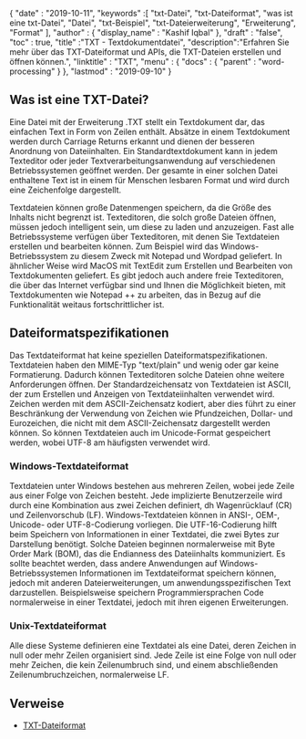 {
  "date" : "2019-10-11",
  "keywords" :[ "txt-Datei", "txt-Dateiformat", "was ist eine txt-Datei", "Datei", "txt-Beispiel", "txt-Dateierweiterung", "Erweiterung", "Format" ],
  "author" : {
    "display_name" : "Kashif Iqbal"
},
  "draft" : "false",
  "toc" : true,
  "title" :"TXT - Textdokumentdatei",
  "description":"Erfahren Sie mehr über das TXT-Dateiformat und APIs, die TXT-Dateien erstellen und öffnen können.",
  "linktitle" : "TXT",
  "menu" : {
    "docs" : {
      "parent" : "word-processing"
}
},
  "lastmod" : "2019-09-10"
}

## Was ist eine TXT-Datei?

Eine Datei mit der Erweiterung .TXT stellt ein Textdokument dar, das einfachen Text in Form von Zeilen enthält. Absätze in einem Textdokument werden durch Carriage Returns erkannt und dienen der besseren Anordnung von Dateiinhalten. Ein Standardtextdokument kann in jedem Texteditor oder jeder Textverarbeitungsanwendung auf verschiedenen Betriebssystemen geöffnet werden. Der gesamte in einer solchen Datei enthaltene Text ist in einem für Menschen lesbaren Format und wird durch eine Zeichenfolge dargestellt.

Textdateien können große Datenmengen speichern, da die Größe des Inhalts nicht begrenzt ist. Texteditoren, die solch große Dateien öffnen, müssen jedoch intelligent sein, um diese zu laden und anzuzeigen. Fast alle Betriebssysteme verfügen über Texteditoren, mit denen Sie Textdateien erstellen und bearbeiten können. Zum Beispiel wird das Windows-Betriebssystem zu diesem Zweck mit Notepad und Wordpad geliefert. In ähnlicher Weise wird MacOS mit TextEdit zum Erstellen und Bearbeiten von Textdokumenten geliefert. Es gibt jedoch auch andere freie Texteditoren, die über das Internet verfügbar sind und Ihnen die Möglichkeit bieten, mit Textdokumenten wie Notepad ++ zu arbeiten, das in Bezug auf die Funktionalität weitaus fortschrittlicher ist.

## Dateiformatspezifikationen ##

Das Textdateiformat hat keine speziellen Dateiformatspezifikationen. Textdateien haben den MIME-Typ "text/plain" und wenig oder gar keine Formatierung. Dadurch können Texteditoren solche Dateien ohne weitere Anforderungen öffnen. Der Standardzeichensatz von Textdateien ist ASCII, der zum Erstellen und Anzeigen von Textdateiinhalten verwendet wird. Zeichen werden mit dem ASCII-Zeichensatz kodiert, aber dies führt zu einer Beschränkung der Verwendung von Zeichen wie Pfundzeichen, Dollar- und Eurozeichen, die nicht mit dem ASCII-Zeichensatz dargestellt werden können. So können Textdateien auch im Unicode-Format gespeichert werden, wobei UTF-8 am häufigsten verwendet wird.

### Windows-Textdateiformat ###

Textdateien unter Windows bestehen aus mehreren Zeilen, wobei jede Zeile aus einer Folge von Zeichen besteht. Jede implizierte Benutzerzeile wird durch eine Kombination aus zwei Zeichen definiert, dh Wagenrücklauf (CR) und Zeilenvorschub (LF). Windows-Textdateien können in ANSI-, OEM-, Unicode- oder UTF-8-Codierung vorliegen. Die UTF-16-Codierung hilft beim Speichern von Informationen in einer Textdatei, die zwei Bytes zur Darstellung benötigt. Solche Dateien beginnen normalerweise mit Byte Order Mark (BOM), das die Endianness des Dateiinhalts kommuniziert. Es sollte beachtet werden, dass andere Anwendungen auf Windows-Betriebssystemen Informationen im Textdateiformat speichern können, jedoch mit anderen Dateierweiterungen, um anwendungsspezifischen Text darzustellen. Beispielsweise speichern Programmiersprachen Code normalerweise in einer Textdatei, jedoch mit ihren eigenen Erweiterungen.

### Unix-Textdateiformat ###

Alle diese Systeme definieren eine Textdatei als eine Datei, deren Zeichen in null oder mehr Zeilen organisiert sind. Jede Zeile ist eine Folge von null oder mehr Zeichen, die kein Zeilenumbruch sind, und einem abschließenden Zeilenumbruchzeichen, normalerweise LF.

## Verweise ##

* [TXT-Dateiformat](https://en.wikipedia.org/wiki/Text_file)

